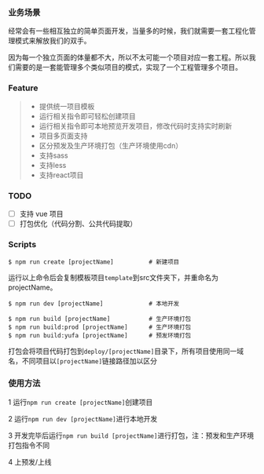 ### 业务场景
经常会有一些相互独立的简单页面开发，当量多的时候，我们就需要一套工程化管理模式来解放我们的双手。

因为每一个独立页面的体量都不大，所以不太可能一个项目对应一套工程。所以我们需要的是一套能管理多个类似项目的模式，实现了一个工程管理多个项目。

### Feature
>* 提供统一项目模板
>* 运行相关指令即可轻松创建项目
>* 运行相关指令即可本地预览开发项目，修改代码时支持实时刷新
>* 项目多页面支持
>* 区分预发及生产环境打包（生产环境使用cdn）
>* 支持sass
>* 支持less
>* 支持react项目

### TODO
- [ ] 支持 vue 项目
- [ ] 打包优化（代码分割、公共代码提取）

### Scripts

```shell
$ npm run create [projectName]          # 新建项目
```
运行以上命令后会复制模板项目`template`到src文件夹下，并重命名为projectName。

```shell
$ npm run dev [projectName]             # 本地开发
```
```shell
$ npm run build [projectName]           # 生产环境打包
$ npm run build:prod [projectName]      # 生产环境打包
$ npm run build:yufa [projectName]      # 预发环境打包
```

打包会将项目代码打包到`deploy/[projectName]`目录下，所有项目使用同一域名，不同项目以`[projectName]`链接路径加以区分

### 使用方法
1 运行`npm run create [projectName]`创建项目

2 运行`npm run dev [projectName]`进行本地开发

3 开发完毕后运行`npm run build [projectName]`进行打包，注：预发和生产环境打包指令不同

4 上预发/上线